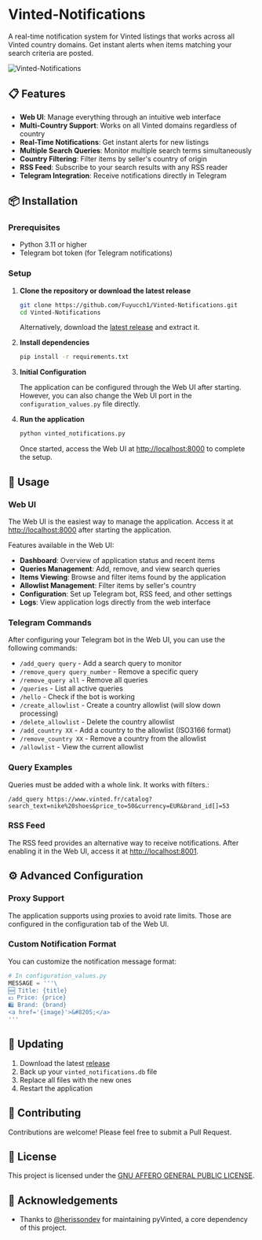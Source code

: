 # Vinted-Notifications

A real-time notification system for Vinted listings that works across all Vinted country domains. Get instant alerts
when items matching your search criteria are posted.

![Vinted-Notifications](https://github.com/user-attachments/assets/f2788511-5a8a-4a8d-8198-a4135081a3d8)

## 📋 Features

- **Web UI**: Manage everything through an intuitive web interface
- **Multi-Country Support**: Works on all Vinted domains regardless of country
- **Real-Time Notifications**: Get instant alerts for new listings
- **Multiple Search Queries**: Monitor multiple search terms simultaneously
- **Country Filtering**: Filter items by seller's country of origin
- **RSS Feed**: Subscribe to your search results with any RSS reader
- **Telegram Integration**: Receive notifications directly in Telegram

## 📦 Installation

### Prerequisites

- Python 3.11 or higher
- Telegram bot token (for Telegram notifications)

### Setup

1. **Clone the repository or download the latest release**

   ```bash
   git clone https://github.com/Fuyucch1/Vinted-Notifications.git
   cd Vinted-Notifications
   ```

   Alternatively, download the [latest release](https://github.com/Fuyucch1/Vinted-Notifications/releases/latest) and
   extract it.

2. **Install dependencies**

   ```bash
   pip install -r requirements.txt
   ```

3. **Initial Configuration**

   The application can be configured through the Web UI after starting. However, you can also change the Web UI port in
   the
   `configuration_values.py` file directly.

4. **Run the application**

   ```bash
   python vinted_notifications.py
   ```

   Once started, access the Web UI at [http://localhost:8000](http://localhost:8000) to complete the setup.

## 🚀 Usage

### Web UI

The Web UI is the easiest way to manage the application. Access it at [http://localhost:8000](http://localhost:8000)
after starting the application.

Features available in the Web UI:

- **Dashboard**: Overview of application status and recent items
- **Queries Management**: Add, remove, and view search queries
- **Items Viewing**: Browse and filter items found by the application
- **Allowlist Management**: Filter items by seller's country
- **Configuration**: Set up Telegram bot, RSS feed, and other settings
- **Logs**: View application logs directly from the web interface

### Telegram Commands

After configuring your Telegram bot in the Web UI, you can use the following commands:

- `/add_query query` - Add a search query to monitor
- `/remove_query query_number` - Remove a specific query
- `/remove_query all` - Remove all queries
- `/queries` - List all active queries
- `/hello` - Check if the bot is working
- `/create_allowlist` - Create a country allowlist (will slow down processing)
- `/delete_allowlist` - Delete the country allowlist
- `/add_country XX` - Add a country to the allowlist (ISO3166 format)
- `/remove_country XX` - Remove a country from the allowlist
- `/allowlist` - View the current allowlist

### Query Examples

Queries must be added with a whole link. It works with filters.:

   ```
   /add_query https://www.vinted.fr/catalog?search_text=nike%20shoes&price_to=50&currency=EUR&brand_id[]=53
   ```

### RSS Feed

The RSS feed provides an alternative way to receive notifications. After enabling it in the Web UI, access it
at [http://localhost:8001](http://localhost:8001).

## ⚙️ Advanced Configuration

### Proxy Support

The application supports using proxies to avoid rate limits. Those are configured in the configuration tab of the Web
UI.

### Custom Notification Format

You can customize the notification message format:

```python
# In configuration_values.py
MESSAGE = '''\
🆕 Title: {title}
💶 Price: {price}
🛍️ Brand: {brand}
<a href='{image}'>&#8205;</a>
'''
```

## 🔄 Updating

1. Download the latest [release](https://github.com/Fuyucch1/Vinted-Notifications/releases/latest)
2. Back up your `vinted_notifications.db` file
3. Replace all files with the new ones
4. Restart the application

## 🤝 Contributing

Contributions are welcome! Please feel free to submit a Pull Request.

## 📜 License

This project is licensed under the [GNU AFFERO GENERAL PUBLIC LICENSE](LICENSE).

## 🙏 Acknowledgements

- Thanks to [@herissondev](https://github.com/herissondev) for maintaining pyVinted, a core dependency of this project.
